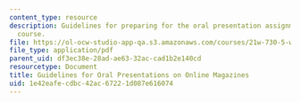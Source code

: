 ```yaml
---
content_type: resource
description: Guidelines for preparing for the oral presentation assignment of the
  course.
file: https://ol-ocw-studio-app-qa.s3.amazonaws.com/courses/21w-730-5-writing-on-contemporary-issues-culture-shock-writing-editing-and-publishing-in-cyberspace-fall-2008/1e42eafecdbc42ac67221d087e616074_or_prstn_mag_gdl.pdf
file_type: application/pdf
parent_uid: df3ec38e-28ad-ae63-32ac-cad1b2e140cd
resourcetype: Document
title: Guidelines for Oral Presentations on Online Magazines
uid: 1e42eafe-cdbc-42ac-6722-1d087e616074
---
```

